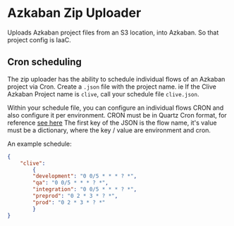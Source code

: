 # Azkaban Zip Uploader

Uploads Azkaban project files from an S3 location, into Azkaban. So that project config is IaaC.

## Cron scheduling
The zip uploader has the ability to schedule individual flows of an Azkaban project via Cron.
Create a `.json` file with the project name. ie If the Clive Azkaban Project name is `clive`, call your schedule file `clive.json`.

Within your schedule file, you can configure an individual flows CRON and also configure it per environment. CRON must be in Quartz Cron format, for reference [see here](http://www.quartz-scheduler.org/documentation/quartz-2.3.0/tutorials/crontrigger.html) 
The first key of the JSON is the flow name, it's value must be a dictionary, where the key / value are environment and cron.

An example schedule:
```json
{
    "clive": 
        {
        "development": "0 0/5 * * * ? *",
        "qa": "0 0/5 * * * ? *",
        "integration": "0 0/5 * * * ? *",
        "preprod": "0 2 * 3 * ? *",
        "prod": "0 2 * 3 * ? *"
        }
}
```
